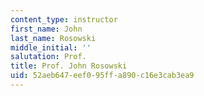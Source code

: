 ```yaml
---
content_type: instructor
first_name: John
last_name: Rosowski
middle_initial: ''
salutation: Prof.
title: Prof. John Rosowski
uid: 52aeb647-eef0-95ff-a890-c16e3cab3ea9
---
```

